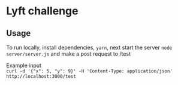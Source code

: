 # Lyft challenge

## Usage

To run locally, install dependencies, ```yarn```, next start the server ```node server/server.js``` and make a post request to /test

Example input<br>
```curl -d '{"x": 5, "y": 9}' -H 'Content-Type: application/json' http://localhost:3000/test```
